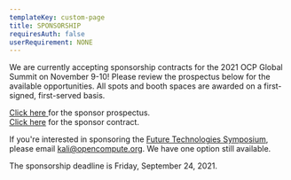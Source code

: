 ```yaml
---
templateKey: custom-page
title: SPONSORSHIP
requiresAuth: false
userRequirement: NONE
---
```

We are currently accepting sponsorship contracts for the 2021 OCP Global Summit on November 9-10! Please review the prospectus below for the available opportunities. All spots and booth spaces are awarded on a first-signed, first-served basis. 

<a href="https://146a55aca6f00848c565-a7635525d40ac1c70300198708936b4e.ssl.cf1.rackcdn.com/images/01c8f33c9c24d96410e03e52e4ade87cb7b0b0ee.pdf" target="_blank">Click here</a>[ ](https://146a55aca6f00848c565-a7635525d40ac1c70300198708936b4e.ssl.cf1.rackcdn.com/images/00acfd2ba573a0df77aeee69a46e763e32dd73da.pdf)for the sponsor prospectus. \
<a href="https://146a55aca6f00848c565-a7635525d40ac1c70300198708936b4e.ssl.cf1.rackcdn.com/images/238f2e0c5dd9405d367ece7feaf8a6ed4092fb97.pdf" target="_blank">Click here</a> for the sponsor contract.

If you're interested in sponsoring the <a href="https://www.opencompute.org/summit/ocp-future-technologies-symposium" target="_blank">Future Technologies Symposium</a>, please email <a href="mailto:kali@opencompute.org" target="_blank">kali@opencompute.org</a>. We have one option still available. 

The sponsorship deadline is Friday, September 24, 2021.
